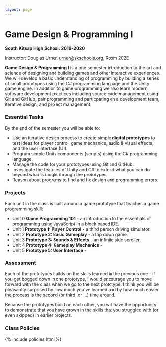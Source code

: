 ```yaml
---
layout: page
---
```


# Game Design & Programming I
**South Kitsap High School: 2019-2020**

Instructor: Douglas Urner, urner@skschools.org, Room 202E

**Game Design & Programming I** is a one semester introduction to the art and science of designing and building games and other interactive experiences. We will develop a basic understanding of programming by building a series of small prototypes using the C# programming language and the Unity game engine. In addition to game programming we also learn modern software development practices including source code management using Git and GitHub, pair programming and particpating on a development team, iterative design, and project management.

### Essential Tasks

By the end of the semester you will be able to:

* Use an iterative design process to create simple **digital prototypes** to test ideas for player control, game mechanics, audio & visual effects, and the user interface (UI).
* Program simple Unity components (scripts) using the C# programming language.
* Manage the code for your prototypes using Git and GitHub.
* Investigate the features of Unity and C# to extend what you can do beyond what is taught through the prototypes.
* Reason about programs to find and fix design and programming errors.

### Projects

Each unit in the class is built around a game prototype that teaches a game programming skill:

* Unit 0 **Game Programming 101** - an introduction to the essentials of programming using JavaScript in a block based IDE.
* Unit 1 **Prototype 1: Player Control** - a third person driving simulator.
* Unit 2 **Prototype 2: Basic Gameplay** - a top down game.
* Unit 3 **Prototype 3: Sounds & Effects** - an infinite side scroller.
* Unit 4 **Prototype 4: Gameplay Mechanics** - 
* Unit 5 **Prototype 5: User Interface** - 

### Assessment

Each of the prototypes builds on the skills learned in the previous one - if you get bogged down in one prototype, I would encourage you to move forward with the class when we go to the next prototype. I think you will be pleasantly surprised by how much you've learned and by how much easier the process is the second (or third, or ...) time around.

Because the prototypes build on each other, you will have the opportunity to demonstrate that you have grown in the skills that you struggled with (or even skipped) in earlier projects.

### Class Policies

{% include policies.html %}
